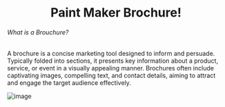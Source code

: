 <h1 style="text-align:center">Paint Maker Brochure!</h1>


<h6>What is a Brouchure?</h6>
<p>
  
A brochure is a concise marketing tool designed to inform and persuade. Typically folded into sections, it presents key information about a product, service, or event in a visually appealing manner. Brochures often include captivating images, compelling text, and contact details, aiming to attract and engage the target audience effectively.
</p>

![image](https://github.com/Hankering1716/BronchureSite/assets/116718014/f905afa1-3524-4ba2-afd5-8f230438b788)

